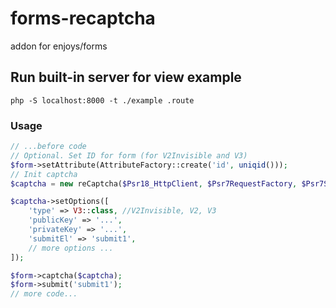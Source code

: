 # forms-recaptcha
addon for enjoys/forms

## Run built-in server for view example
```shell
php -S localhost:8000 -t ./example .route
```

### Usage

```php 
// ...before code
// Optional. Set ID for form (for V2Invisible and V3) 
$form->setAttribute(AttributeFactory::create('id', uniqid()));
// Init captcha
$captcha = new reCaptcha($Psr18_HttpClient, $Psr7RequestFactory, $Psr7StreamFactory);

$captcha->setOptions([
    'type' => V3::class, //V2Invisible, V2, V3
    'publicKey' => '...',
    'privateKey' => '...',
    'submitEl' => 'submit1',
    // more options ...
]);

$form->captcha($captcha);
$form->submit('submit1');
// more code...
```
